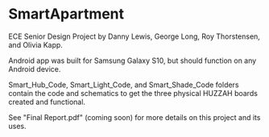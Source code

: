 # SmartApartment

ECE Senior Design Project by Danny Lewis, George Long, Roy Thorstensen, and Olivia Kapp.

Android app was built for Samsung Galaxy S10, but should function on any Android device.

Smart_Hub_Code, Smart_Light_Code, and Smart_Shade_Code folders contain the code and schematics to get the three physical HUZZAH boards created and functional.

See "Final Report.pdf" (coming soon) for more details on this project and its uses.
